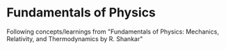 # Fundamentals of Physics

Following concepts/learnings from "Fundamentals of Physics: Mechanics, Relativity, and Thermodynamics by R. Shankar"
